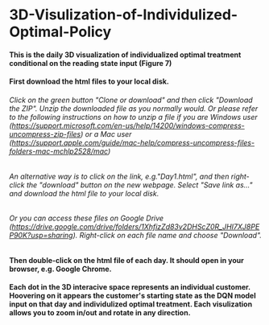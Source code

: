 # 3D-Visulization-of-Individulized-Optimal-Policy

#### This is the daily 3D visualization of individualized optimal treatment conditional on the reading state input (Figure 7)

#### First download the html files to your local disk.

###### Click on the green button "Clone or download" and then click "Download the ZIP". Unzip the downloaded file as you normally would. Or please refer to the following instructions on how to unzip a file if you are Windows user (https://support.microsoft.com/en-us/help/14200/windows-compress-uncompress-zip-files) or a Mac user (https://support.apple.com/guide/mac-help/compress-uncompress-files-folders-mac-mchlp2528/mac)
###### An alternative way is to click on the link, e.g."Day1.html", and then right-click the "download" button on the new webpage. Select "Save link as..." and download the html file to your local disk.

###### Or you can access these files on Google Drive (https://drive.google.com/drive/folders/1XhfizZd83v2DHScZ0R_JHI7XJ8PEP90K?usp=sharing). Right-click on each file name and choose "Download".

#### Then double-click on the html file of each day. It should open in your browser, e.g. Google Chrome.

#### Each dot in the 3D interacive space represents an individual customer. Hoovering on it appears the customer's starting state as the DQN model input on that day and individulized optimal treatment. Each visulization allows you to zoom in/out and rotate in any direction.
